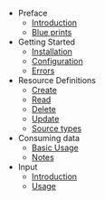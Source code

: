 - Preface
    - [Introduction]({url}/introduction)
    - [Blue prints]({url}/blueprints)
- Getting Started
    - [Installation]({url}/installation)
    - [Configuration]({url}/configuration)
    - [Errors]({url}/errors)
- Resource Definitions
    - [Create]({url}/create_definition)
    - [Read]({url}/definitions#get)
    - [Delete]({url}/definitions#delete)
    - [Update]({url}/definitions#patch)
    - [Source types]({url}/source_types)
- Consuming data
    - [Basic Usage]({url}/consuming_data)
    - [Notes]({url}/notes)
- Input
	- [Introduction]({url}/input)
	- [Usage]({url}/input_usage)
